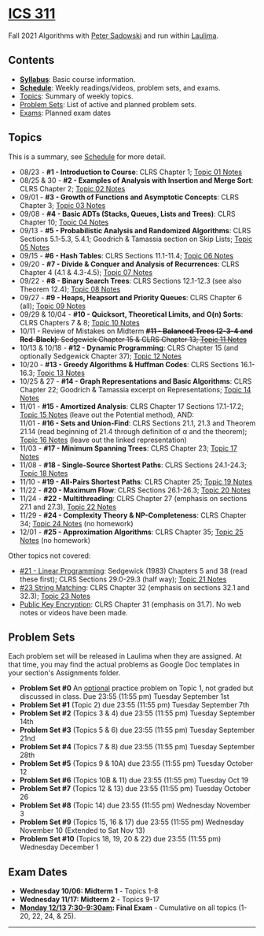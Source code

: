 <!--
# ICS 311 Fall 2021
* * *
-->

# [ICS 311](https://ics311.github.io/)

Fall 2021 Algorithms with [Peter Sadowski](http://www2.hawaii.edu/~psadow/) and run within [Laulima](https://laulima.hawaii.edu/portal/site/MAN.79591.202210). 


## Contents

*   **[Syllabus](syllabus.md)**: Basic course information.
*   **[Schedule](schedule.md)**: Weekly readings/videos, problem sets, and exams.
*   [Topics](#topics): Summary of weekly topics.
*   [Problem Sets](#problems): List of active and planned problem sets.
*   [Exams](#exams): Planned exam dates

<!--
## <a name="syllabus">Syllabus</a>

*   [General Course Information](Syllabus/Course-Info.html)
*   [Topic Overview](Syllabus/Topic-Plan.html)
*   [Format](Syllabus/Format.html)
*   [Screencasts and Online Lectures](Syllabus/Screencasts.html)
*   [Assessment](Syllabus/Assessment.html) (Grading)
*   [Policies](Syllabus/Policies.html)
-->

## <a name="topics">Topics</a>

This is a summary, see [Schedule](schedule.md) for more detail.

*   08/23 - **#1 - Introduction to Course**: CLRS Chapter 1; [Topic 01 Notes](Notes/Topic-01.html)
*   08/25 & 30 - **#2 - Examples of Analysis with Insertion and Merge Sort**: CLRS Chapter 2; [Topic 02 Notes](Notes/Topic-02.html)
*   09/01 - **#3 - Growth of Functions and Asymptotic Concepts**: CLRS Chapter 3; [Topic 03 Notes](Notes/Topic-03.html)
*   09/08 - **#4 - Basic ADTs (Stacks, Queues, Lists and Trees)**: CLRS Chapter 10; [Topic 04 Notes](Notes/Topic-04.html)
*   09/13 - **#5 - Probabilistic Analysis and Randomized Algorithms**: CLRS Sections 5.1-5.3, 5.4.1; Goodrich & Tamassia section on Skip Lists; [Topic 05 Notes](Notes/Topic-05.html)
*   09/15 - **#6 - Hash Tables**: CLRS Sections 11.1-11.4; [Topic 06 Notes](Notes/Topic-06.html)
*   09/20 - **#7 - Divide & Conquer and Analysis of Recurrences**: CLRS Chapter 4 (4.1 & 4.3-4.5); [Topic 07 Notes](Notes/Topic-07.html)
*   09/22 - **#8 - Binary Search Trees**: CLRS Sections 12.1-12.3 (see also Theorem 12.4); [Topic 08 Notes](Notes/Topic-08.html)
*   09/27 - **#9 - Heaps, Heapsort and Priority Queues**: CLRS Chapter 6 (all); [Topic 09 Notes](Notes/Topic-09.html)
*   09/29 & 10/04 - **#10 - Quicksort, Theoretical Limits, and O(n) Sorts**: CLRS Chapters 7 & 8; [Topic 10 Notes](Notes/Topic-10.html)
*   10/11 - Review of Mistakes on Midterm ~~**#11 - Balanced Trees (2-3-4 and Red-Black)**: Sedgewick Chapter 15 & CLRS Chapter 13; [Topic 11 Notes](Notes/Topic-11.html)~~
*   10/13 & 10/18 - **#12 - Dynamic Programming**: CLRS Chapter 15 (and optionally Sedgewick Chapter 37); [Topic 12 Notes](Notes/Topic-12.html)
*   10/20 - **#13 - Greedy Algorithms & Huffman Codes**: CLRS Sections 16.1-16.3; [Topic 13 Notes](Notes/Topic-13.html)
*   10/25 & 27 - **#14 - Graph Representations and Basic Algorithms**: CLRS Chapter 22; Goodrich & Tamassia excerpt on Representations; [Topic 14 Notes](Notes/Topic-14.html)
*   11/01 - **#15 - Amortized Analysis**: CLRS Chapter 17 Sections 17.1-17.2; [Topic 15 Notes](Notes/Topic-15.html) (leave out the Potential method), AND:  
    11/01 - **#16 - Sets and Union-Find**: CLRS Sections 21.1, 21.3 and Theorem 21.14 (read beginning of 21.4 through definition of α and the theorem); [Topic 16 Notes](Notes/Topic-16.html) (leave out the linked representation)
*   11/03 - **#17 - Minimum Spanning Trees**: CLRS Chapter 23; [Topic 17 Notes](Notes/Topic-17.html)
*   11/08 - **#18 - Single-Source Shortest Paths**: CLRS Sections 24.1-24.3; [Topic 18 Notes](Notes/Topic-18.html)
*   11/10 - **#19 - All-Pairs Shortest Paths**: CLRS Chapter 25; [Topic 19 Notes](Notes/Topic-19.html)
*   11/22 - **#20 - Maximum Flow**: CLRS Sections 26.1-26.3; [Topic 20 Notes](Notes/Topic-20.html)
*   11/24 - **#22 - Multithreading**: CLRS Chapter 27 (emphasis on sections 27.1 and 27.3), [Topic 22 Notes](Notes/Topic-22.html)
*   11/29 - **#24 - Complexity Theory & NP-Completeness**: CLRS Chapter 34; [Topic 24 Notes](Notes/Topic-24.html) (no homework)
*   12/01 - **#25 - Approximation Algorithms**: CLRS Chapter 35; [Topic 25 Notes](Notes/Topic-25.html) (no homework)

Other topics not covered:

*   <u>#21 - Linear Programming</u>: Sedgewick (1983) Chapters 5 and 38 (read these first); CLRS Sections 29.0-29.3 (half way); [Topic 21 Notes](Notes/Topic-21.html)
*   <u>#23 String Matching</u>: CLRS Chapter 32 (emphasis on sections 32.1 and 32.3); [Topic 23 Notes](Notes/Topic-23.html)
*   <u>Public Key Encryption</u>: CLRS Chapter 31 (emphasis on 31.7). No web notes or videos have been made.

## <a name="problems">Problem Sets</a>

Each problem set will be released in Laulima when they are assigned. At that time, you may find the actual problems as Google Doc templates in your section's Assignments folder.

*   **Problem Set #0** An <u>optional</u> practice problem on Topic 1, not graded but discussed in class. Due 23:55 (11:55 pm) Tuesday September 1st
*   **Problem Set #1** (Topic 2) due 23:55 (11:55 pm) Tuesday September 7th
*   **Problem Set #2** (Topics 3 & 4) due 23:55 (11:55 pm) Tuesday September 14th
*   **Problem Set #3** (Topics 5 & 6) due 23:55 (11:55 pm) Tuesday September 21nd
*   **Problem Set #4** (Topics 7 & 8) due 23:55 (11:55 pm) Tuesday September 28th
*   **Problem Set #5** (Topics 9 & 10A) due 23:55 (11:55 pm) Tuesday October 12
*   **Problem Set #6** (Topics 10B & 11) due 23:55 (11:55 pm) Tuesday Oct 19
*   **Problem Set #7** (Topics 12 & 13) due 23:55 (11:55 pm) Tuesday October 26
*   **Problem Set #8** (Topic 14) due 23:55 (11:55 pm) Wednesday November 3
*   **Problem Set #9** (Topics 15, 16 & 17) due 23:55 (11:55 pm) Wednesday November 10 (Extended to Sat Nov 13)
*   **Problem Set #10** (Topics 18, 19, 20 & 22) due 23:55 (11:55 pm) Wednesday December 1
## <a name="exams">Exam Dates</a>

*   **Wednesday 10/06: Midterm 1** - Topics 1-8
*   **Wednesday 11/17: Midterm 2** - Topics 9-17
*   **[Monday 12/13 7:30-9:30am](https://manoa.hawaii.edu/undergrad/schedule/final-exams/fall/): Final Exam** - Cumulative on all topics (1-20, 22, 24, & 25).

* * *
